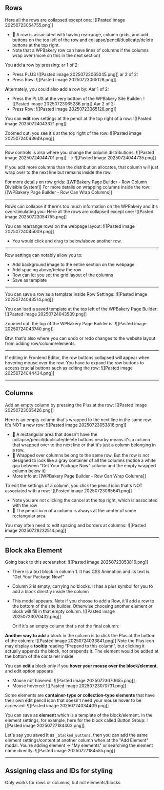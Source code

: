 ## Rows

Here all the rows are collapsed except one:
![[Pasted image 20250723054755.png]]
- 👀 A row is associated with having rearrange, column grids, and add buttons on the top left of the row and collapse/pencil/duplicate/delete buttons at the top right.
- Note that a WPBakery row can have lines of columns if the columns wrap over (more on this in the next section)

You **a**dd a **r**ow by pressing:
ar 1 of 2:
- Press PLUS
![[Pasted image 20250723065045.png]]
ar 2 of 2:
- Press Row:
  ![[Pasted image 20250723065128.png]]

**A**lternately, you could also **a**dd a **r**ow by:
Aar 1 of 2:
- Press the PLUS at the very bottom of the WPBakery Site Builder:
  ![[Pasted image 20250723065236.png]]
Aar 2 of 2:
- Press Row:
  ![[Pasted image 20250723065128.png]]

You can **edit** row settings at the pencil at the top right of a row:
![[Pasted image 20250724043321.png]]

Zoomed out, you see it's at the top right of the row:
![[Pasted image 20250724043649.png]]

---

Row controls is also where you change the column distributions:
![[Pasted image 20250724044701.png]]
-->
![[Pasted image 20250724044735.png]]

If you add more columns than the distribution allocates, that column will just wrap over to the next line but remains inside the row.

For more details on row grids: [[WPBakery Page Builder - Row Column Divisible System]]
For more details on wrapping columns inside the row: [[WPBakery Page Builder - Row Can Wrap Columns]]

---

Rows can collapse if there's too much information on the WPBakery and it's overstimulating you:
Here all the rows are collapsed except one:
![[Pasted image 20250723054755.png]]

You can rearrange rows on the webpage layout:
![[Pasted image 20250724045009.png]]
- You would click and drag to below/above another row.

---


Row settings can notably allow you to:
- Add background image to the entire section on the webpage
- Add spacing above/below the row
- Row can let you set the grid layout of the columns
- Save as template

---

You can save a row as a template inside Row Settings:
![[Pasted image 20250724043514.png]]

You can load a saved template at the top left of the WPBakery Page Builder:
![[Pasted image 20250724043539.png]]

Zoomed out, the top of the WPBakery Page Builder is:
![[Pasted image 20250724043740.png]]

Btw, that's also where you can undo or redo changes to the website layout from adding row/column/elements.

---

If editing in Frontend Editor, the row buttons collapsed will appear when hovering mouse over the row. You have to expand the row buttons to access crucial buttons such as editing the row:
![[Pasted image 20250724044434.png]]

---


## Columns

Add an empty column by pressing the Plus at the row:
![[Pasted image 20250723065426.png]]

Here is an empty column that's wrapped to the next line in the same row. It's NOT a new row:
![[Pasted image 20250723053816.png]]
- 👀 A rectangular area that doesn't have the collapse/pencil/duplicate/delete buttons nearby means it's a column that wrapped over to the next line or that it's just a column belonging in a row. 
- 👀 Wrapped over columns belong to the same row. But the row is not designed to look like a gray container of all the columns (notice a white gap between "Get Your Package Now" column and the empty wrapped column below it)
- More info at: [[WPBakery Page Builder - Row Can Wrap Columns]]

To edit the settings of a column, you click the pencil icon that's NOT associated with a row:
![[Pasted image 20250723065641.png]]
- Note you are not clicking the cancel at the top right, which is associated with the row
- 👀 The pencil icon of a column is always at the center of some rectangular area

You may often need to edit spacing and borders at columns:
![[Pasted image 20250729232514.png]]

---

## Block aka Element

Going back to this screenshot:
![[Pasted image 20250723053816.png]]
- There is a text block in column 1. It has CSS Animation and its text is "Get Your Package Now!"
- Column 2 is empty, carrying no blocks. It has a plus symbol for you to add a block directly inside the column
- This modal appears. Note if you choose to add a Row, it'll add a row to the bottom of the site builder. Otherwise choosing another element or block will fill in that empty column.
  ![[Pasted image 20250723070432.png]]
  
  Or if it's an empty column that's not the final column:


**Another way to add** a block in the column is to click the Plus at the bottom of the column:
![[Pasted image 20250724033841.png]]
Note the Plus icon may display a **tooltip** reading "Prepend to this column", but clicking it actually appends the block, not prepends it. The element would be added at the bottom of the container inside.


You can **edit** a block only if you **hover your mouse over the block/element**, and edit option appears
- Mouse not hovered:
  ![[Pasted image 20250723070655.png]]
- Mouse hovered:
  ![[Pasted image 20250723070731.png]]


Some elements are **container-type or collection-type elements** that have their own edit pencil icon that doesn't need your mouse hover to be accessed:
![[Pasted image 20250724034409.png]]

You can save as **element** which is a template of the block/element. In the element settings, for example, here for the block called Button Group:
![[Pasted image 20250727184403.png]]

Let's say you saved it as `_Stacked_Buttons`, then you can add the same element settings/content at another column when at the "Add Element" modal. You're adding element -> "My elements" or searching the element name directly:
![[Pasted image 20250727184555.png]]

---

## Assigning class and IDs for styling

Only works for rows or columns, but not elements/blocks.